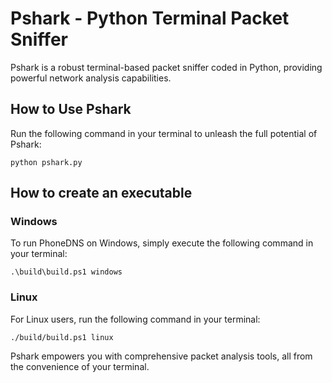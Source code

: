 # Pshark - Python Terminal Packet Sniffer
Pshark is a robust terminal-based packet sniffer coded in Python, providing powerful network analysis capabilities.

## How to Use Pshark
Run the following command in your terminal to unleash the full potential of Pshark:
```
python pshark.py
```

## How to create an executable 

### Windows
  To run PhoneDNS on Windows, simply execute the following command in your terminal: 
  ```
  .\build\build.ps1 windows
  ```

### Linux
  For Linux users, run the following command in your terminal:
  ```
  ./build/build.ps1 linux
  ```

Pshark empowers you with comprehensive packet analysis tools, all from the convenience of your terminal.